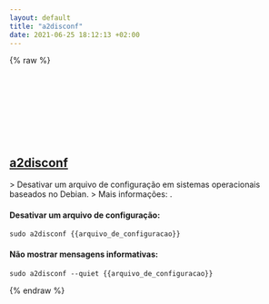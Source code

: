 ```yaml
---
layout: default
title: "a2disconf"
date: 2021-06-25 18:12:13 +02:00
---
```

{% raw %}
<h2 id="a2disconf">
  <a href="/pt_br/linux/a2disconf.html">a2disconf</a> <a href="#a2disconf"><svg class="icon">
    <use href="/assets/images/unicode_sprite.svg#link" />
  </svg></a>
</h2>
> Desativar um arquivo de configuração em sistemas operacionais baseados no Debian.
> Mais informações: <https://manpages.debian.org/buster/apache2/a2disconf.8.en.html>.

#### Desativar um arquivo de configuração:
```shell
sudo a2disconf {{arquivo_de_configuracao}}
```
#### Não mostrar mensagens informativas:
```shell
sudo a2disconf --quiet {{arquivo_de_configuracao}}
```
{% endraw %}
